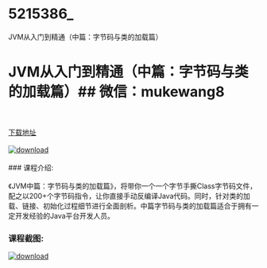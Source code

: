 # 5215386_
JVM从入门到精通（中篇：字节码与类的加载篇）
# JVM从入门到精通（中篇：字节码与类的加载篇）## 微信：mukewang8
<br/></br>[下载地址](http://www.36tz.cn/article/5215386 "下载地址")
<br/></br>[![download](http://36tz.cn/muke_img/2020_09_2-52.png "下载地址")](http://www.36tz.cn/article/5215386 "下载地址")
<br/></br>### 课程介绍:<br/></br>《JVM中篇：字节码与类的加载篇》，将带你一个一个字节手撕Class字节码文件，配之以200+个字节码指令，让你直接手动反编译Java代码。同时，针对类的加载、链接、初始化过程细节进行全面剖析。中篇字节码与类的加载篇适合于拥有一定开发经验的Java平台开发人员。

### 课程截图:
[![download](http://36tz.cn/muke_img/2020_09_1-51.png "下载地址")](http://www.36tz.cn/article/5215386 "下载地址")
